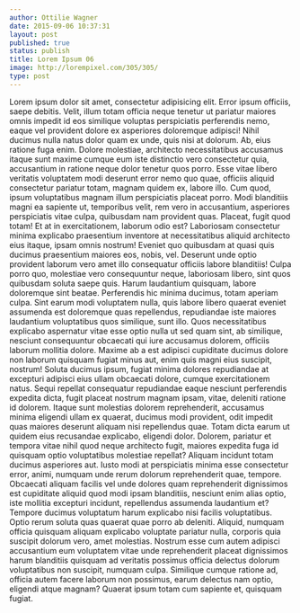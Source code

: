 ```yaml
---
author: Ottilie Wagner
date: 2015-09-06 10:37:31
layout: post
published: true
status: publish
title: Lorem Ipsum 06
image: http://lorempixel.com/305/305/
type: post
---
```

Lorem ipsum dolor sit amet, consectetur adipisicing elit. Error ipsum officiis, saepe debitis. Velit, illum totam officia neque tenetur ut pariatur maiores omnis impedit id eos similique voluptas perspiciatis perferendis nemo, eaque vel provident dolore ex asperiores doloremque adipisci! Nihil ducimus nulla natus dolor quam ex unde, quis nisi at dolorum. Ab, eius ratione fuga enim. Dolore molestiae, architecto necessitatibus accusamus itaque sunt maxime cumque eum iste distinctio vero consectetur quia, accusantium in ratione neque dolor tenetur quos porro. Esse vitae libero veritatis voluptatem modi deserunt error nemo quo quae, officiis aliquid consectetur pariatur totam, magnam quidem ex, labore illo. Cum quod, ipsum voluptatibus magnam illum perspiciatis placeat porro. Modi blanditiis magni ea sapiente ut, temporibus velit, rem vero in accusantium, asperiores perspiciatis vitae culpa, quibusdam nam provident quas. Placeat, fugit quod totam! Et at in exercitationem, laborum odio est? Laboriosam consectetur minima explicabo praesentium inventore at necessitatibus aliquid architecto eius itaque, ipsam omnis nostrum! Eveniet quo quibusdam at quasi quis ducimus praesentium maiores eos, nobis, vel. Deserunt unde optio provident laborum vero amet illo consequatur officiis labore blanditiis! Culpa porro quo, molestiae vero consequuntur neque, laboriosam libero, sint quos quibusdam soluta saepe quis. Harum laudantium quisquam, labore doloremque sint beatae. Perferendis hic minima ducimus, totam aperiam culpa. Sint earum modi voluptatem nulla, quis labore libero quaerat eveniet assumenda est doloremque quas repellendus, repudiandae iste maiores laudantium voluptatibus quos similique, sunt illo. Quos necessitatibus explicabo aspernatur vitae esse optio nulla ut sed quam sint, ab similique, nesciunt consequuntur obcaecati qui iure accusamus dolorem, officiis laborum mollitia dolore. Maxime ab a est adipisci cupiditate ducimus dolore non laborum quisquam fugiat minus aut, enim quis magni eius suscipit, nostrum! Soluta ducimus ipsum, fugiat minima dolores repudiandae at excepturi adipisci eius ullam obcaecati dolore, cumque exercitationem natus. Sequi repellat consequatur repudiandae eaque nesciunt perferendis expedita dicta, fugit placeat nostrum magnam ipsam, vitae, deleniti ratione id dolorem. Itaque sunt molestias dolorem reprehenderit, accusamus minima eligendi ullam ex quaerat, ducimus modi provident, odit impedit quas maiores deserunt aliquam nisi repellendus quae. Totam dicta earum ut quidem eius recusandae explicabo, eligendi dolor. Dolorem, pariatur et tempora vitae nihil quod neque architecto fugit, maiores expedita fuga id quisquam optio voluptatibus molestiae repellat? Aliquam incidunt totam ducimus asperiores aut. Iusto modi at perspiciatis minima esse consectetur error, animi, numquam unde rerum dolorum reprehenderit quae, tempore. Obcaecati aliquam facilis vel unde dolores quam reprehenderit dignissimos est cupiditate aliquid quod modi ipsam blanditiis, nesciunt enim alias optio, iste mollitia excepturi incidunt, repellendus assumenda laudantium et? Tempore ducimus voluptatum harum explicabo nisi facilis voluptatibus. Optio rerum soluta quas quaerat quae porro ab deleniti. Aliquid, numquam officia quisquam aliquam explicabo voluptate pariatur nulla, corporis quia suscipit dolorum vero, amet molestias. Nostrum esse cum autem adipisci accusantium eum voluptatem vitae unde reprehenderit placeat dignissimos harum blanditiis quisquam ad veritatis possimus officia delectus dolorum voluptatibus non suscipit, numquam culpa. Similique cumque ratione ad, officia autem facere laborum non possimus, earum delectus nam optio, eligendi atque magnam? Quaerat ipsum totam cum sapiente et, quisquam fugiat.